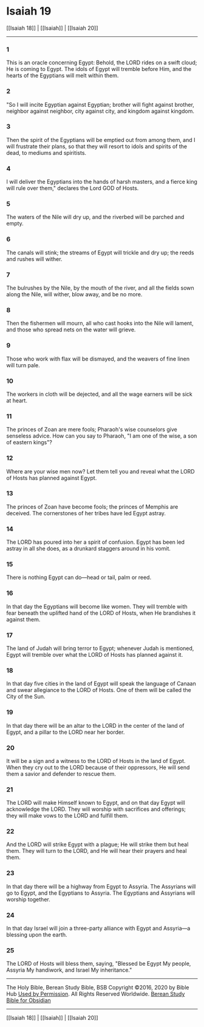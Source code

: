 # Isaiah 19

[[Isaiah 18]] | [[Isaiah]] | [[Isaiah 20]]

---

### 1
This is an oracle concerning Egypt: Behold, the LORD rides on a swift cloud; He is coming to Egypt. The idols of Egypt will tremble before Him, and the hearts of the Egyptians will melt within them.

### 2
"So I will incite Egyptian against Egyptian; brother will fight against brother, neighbor against neighbor, city against city, and kingdom against kingdom.

### 3
Then the spirit of the Egyptians will be emptied out from among them, and I will frustrate their plans, so that they will resort to idols and spirits of the dead, to mediums and spiritists.

### 4
I will deliver the Egyptians into the hands of harsh masters, and a fierce king will rule over them," declares the Lord GOD of Hosts.

### 5
The waters of the Nile will dry up, and the riverbed will be parched and empty.

### 6
The canals will stink; the streams of Egypt will trickle and dry up; the reeds and rushes will wither.

### 7
The bulrushes by the Nile, by the mouth of the river, and all the fields sown along the Nile, will wither, blow away, and be no more.

### 8
Then the fishermen will mourn, all who cast hooks into the Nile will lament, and those who spread nets on the water will grieve.

### 9
Those who work with flax will be dismayed, and the weavers of fine linen will turn pale.

### 10
The workers in cloth will be dejected, and all the wage earners will be sick at heart.

### 11
The princes of Zoan are mere fools; Pharaoh's wise counselors give senseless advice. How can you say to Pharaoh, "I am one of the wise, a son of eastern kings"?

### 12
Where are your wise men now? Let them tell you and reveal what the LORD of Hosts has planned against Egypt.

### 13
The princes of Zoan have become fools; the princes of Memphis are deceived. The cornerstones of her tribes have led Egypt astray.

### 14
The LORD has poured into her a spirit of confusion. Egypt has been led astray in all she does, as a drunkard staggers around in his vomit.

### 15
There is nothing Egypt can do—head or tail, palm or reed.

### 16
In that day the Egyptians will become like women. They will tremble with fear beneath the uplifted hand of the LORD of Hosts, when He brandishes it against them.

### 17
The land of Judah will bring terror to Egypt; whenever Judah is mentioned, Egypt will tremble over what the LORD of Hosts has planned against it.

### 18
In that day five cities in the land of Egypt will speak the language of Canaan and swear allegiance to the LORD of Hosts. One of them will be called the City of the Sun.

### 19
In that day there will be an altar to the LORD in the center of the land of Egypt, and a pillar to the LORD near her border.

### 20
It will be a sign and a witness to the LORD of Hosts in the land of Egypt. When they cry out to the LORD because of their oppressors, He will send them a savior and defender to rescue them.

### 21
The LORD will make Himself known to Egypt, and on that day Egypt will acknowledge the LORD. They will worship with sacrifices and offerings; they will make vows to the LORD and fulfill them.

### 22
And the LORD will strike Egypt with a plague; He will strike them but heal them. They will turn to the LORD, and He will hear their prayers and heal them.

### 23
In that day there will be a highway from Egypt to Assyria. The Assyrians will go to Egypt, and the Egyptians to Assyria. The Egyptians and Assyrians will worship together.

### 24
In that day Israel will join a three-party alliance with Egypt and Assyria—a blessing upon the earth.

### 25
The LORD of Hosts will bless them, saying, "Blessed be Egypt My people, Assyria My handiwork, and Israel My inheritance."

---

The Holy Bible, Berean Study Bible, BSB
Copyright ©2016, 2020 by Bible Hub
[Used by Permission](https://berean.bible/terms.htm). All Rights Reserved Worldwide.
[Berean Study Bible for Obsidian](https://github.com/gapmiss/berean-study-bible-for-obsidian)

---

[[Isaiah 18]] | [[Isaiah]] | [[Isaiah 20]]

